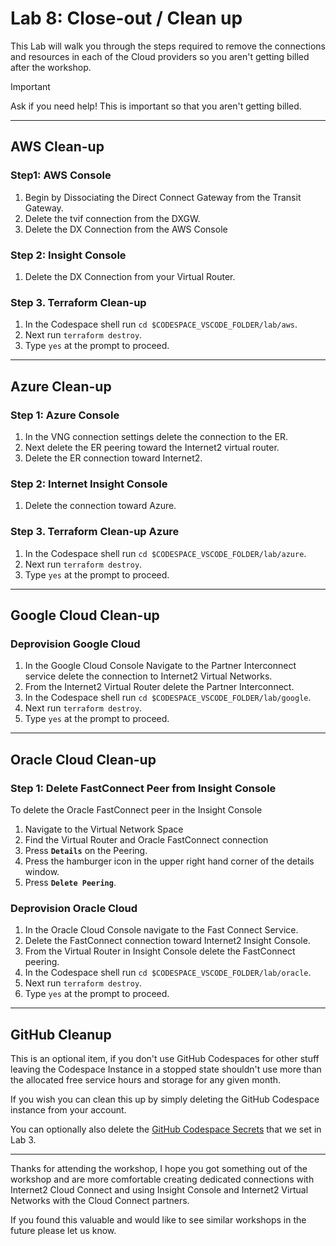 # Lab 8: Close-out / Clean up

This Lab will walk you through the steps required to remove the connections and resources in each of the Cloud providers so you aren't getting billed after the workshop.

> [!IMPORTANT]
> Ask if you need help! This is important so that you aren't getting billed.

---

## AWS Clean-up

### Step1: AWS Console

1. Begin by Dissociating the Direct Connect Gateway from the Transit Gateway.
2. Delete the tvif connection from the DXGW.
3. Delete the DX Connection from the AWS Console

### Step 2: Insight Console

1. Delete the DX Connection from your Virtual Router.

### Step 3. Terraform Clean-up

1. In the Codespace shell run `cd $CODESPACE_VSCODE_FOLDER/lab/aws`.
2. Next run `terraform destroy`.
3. Type `yes` at the prompt to proceed.

---

## Azure Clean-up

### Step 1: Azure Console

1. In the VNG connection settings delete the connection to the ER.
2. Next delete the ER peering toward the Internet2 virtual router.
3. Delete the ER connection toward Internet2.

### Step 2: Internet Insight Console

1. Delete the connection toward Azure.

### Step 3. Terraform Clean-up Azure

1. In the Codespace shell run `cd $CODESPACE_VSCODE_FOLDER/lab/azure`.
2. Next run `terraform destroy`.
3. Type `yes` at the prompt to proceed.

---

## Google Cloud Clean-up

### Deprovision Google Cloud

1. In the Google Cloud Console Navigate to the Partner Interconnect service delete the connection to Internet2 Virtual Networks.
2. From the Internet2 Virtual Router delete the Partner Interconnect.
3. In the Codespace shell run `cd $CODESPACE_VSCODE_FOLDER/lab/google`.
4. Next run `terraform destroy`.
5. Type `yes` at the prompt to proceed.

---

## Oracle Cloud Clean-up

### Step 1: Delete FastConnect Peer from Insight Console

To delete the Oracle FastConnect peer in the Insight Console
1. Navigate to the Virtual Network Space
2. Find the Virtual Router and Oracle FastConnect connection
3. Press **`Details`** on the Peering.
4. Press the hamburger icon in the upper right hand corner of the details window.
5. Press **`Delete Peering`**.

### Deprovision Oracle Cloud

1. In the Oracle Cloud Console navigate to the Fast Connect Service.
2. Delete the FastConnect connection toward Internet2 Insight Console.
3. From the Virtual Router in Insight Console delete the FastConnect peering.
4. In the Codespace shell run `cd $CODESPACE_VSCODE_FOLDER/lab/oracle`.
5. Next run `terraform destroy`.
6. Type `yes` at the prompt to proceed.

---

## GitHub Cleanup

This is an optional item, if you don't use GitHub Codespaces for other stuff leaving the Codespace Instance in a stopped state shouldn't use more than the allocated free service hours and storage for any given month.

If you wish you can clean this up by simply deleting the GitHub Codespace instance from your account.

You can optionally also delete the [GitHub Codespace Secrets](https://github.com/settings/codespaces) that we set in Lab 3.

---

Thanks for attending the workshop, I hope you got something out of the workshop and are more comfortable creating dedicated connections with Internet2 Cloud Connect and using Insight Console and Internet2 Virtual Networks with the Cloud Connect partners.

If you found this valuable and would like to see similar workshops in the future please let us know.
